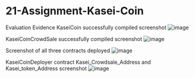# 21-Assignment-Kasei-Coin
Evaluation Evidence
KaseiCoin successfully compiled screenshot
![image](https://user-images.githubusercontent.com/106042828/215879210-fbadfdca-a028-439a-8caa-d62adff7df49.png)

KaseiCoinCrowdSale successfully compiled screenshot
![image](https://user-images.githubusercontent.com/106042828/215879549-61b6fbed-978c-4818-98ef-f53e71d3040a.png)

Screenshot of all three contracts deployed
![image](https://user-images.githubusercontent.com/106042828/215877823-a6461760-4198-4b2f-b09f-bba344cd5b19.png)

KaseiCoinDeployer contract Kasei_Crowdsale_Address and Kasei_token_Address screenshot
![image](https://user-images.githubusercontent.com/106042828/215877077-a6755f13-2fd8-4b21-a00b-983c1b9f2208.png)
